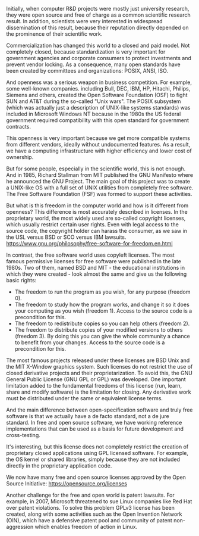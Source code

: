 Initially, when computer R&D projects were mostly just university research, they were open source and free of charge as a common scientific research result. In addition, scientists were very interested in widespread dissemination of this result, because their reputation directly depended on the prominence of their scientific work.

Commercialization has changed this world to a closed and paid model. Not completely closed, because standardization is very important for government agencies and corporate consumers to protect investments and prevent vendor locking. As a consequence, many open standards have been created by committees and organizations: POSIX, ANSI, ISO.

And openness was a serious weapon in business competition. For example, some well-known companies. including Bull, DEC, IBM, HP, Hitachi, Philips, Siemens and others, created the Open Software Foundation (OSF) to fight SUN and AT&T during the so-called "Unix wars". The POSIX subsystem (which was actually just a description of UNIX-like systems standards) was included in Microsoft Windows NT because in the 1980s the US federal government required compatibility with this open standard for government contracts.

This openness is very important because we get more compatible systems from different vendors, ideally without undocumented features. As a result, we have a computing infrastructure with higher efficiency and lower cost of ownership.

But for some people, especially in the scientific world, this is not enough. And in 1985, Richard Stallman from MIT published the GNU Manifesto where he announced the GNU Project. The main goal of this project was to create a UNIX-like OS with a full set of UNIX utilities from completely free software. The Free Software Foundation (FSF) was formed to support these activities.

But what is this freedom in the computer world and how is it different from openness? This difference is most accurately described in licenses. In the proprietary world, the most widely used are so-called copyright licenses, which usually restrict certain user rights. Even with legal access to the source code, the copyright holder can harass the consumer, as we saw in the USL versus BSD or SCO versus IBM lawsuits.
https://www.gnu.org/philosophy/free-software-for-freedom.en.html

In contrast, the free software world uses copyleft licenses. The most famous permissive licenses for free software were published in the late 1980s. Two of them, named BSD and MIT - the educational institutions in which they were created - look almost the same and give us the following basic rights:
* The freedom to run the program as you wish, for any purpose (freedom 0).
* The freedom to study how the program works, and change it so it does your computing as you wish (freedom 1). Access to the source code is a precondition for this.
* The freedom to redistribute copies so you can help others (freedom 2).
* The freedom to distribute copies of your modified versions to others (freedom 3). By doing this you can give the whole community a chance to benefit from your changes. Access to the source code is a precondition for this.

The most famous projects released under these licenses are BSD Unix and the MIT X-Window graphics system. Such licenses do not restrict the use of closed derivative projects and their proprietarization. To avoid this, the GNU General Public License (GNU GPL or GPL) was developed. One important limitation added to the fundamental freedoms of this license (run, learn, share and modify software) is the limitation for closing. Any derivative work must be distributed under the same or equivalent license terms.

And the main difference between open-specification software and truly free software is that we actually have a de facto standard, not a de jure standard. In free and open source software, we have working reference implementations that can be used as a basis for future development and cross-testing.

It's interesting, but this license does not completely restrict the creation of proprietary closed applications using GPL licensed software. For example, the OS kernel or shared libraries, simply because they are not included directly in the proprietary application code.

We now have many free and open source licenses approved by the Open Source Initiative: https://opensource.org/licenses

Another challenge for the free and open world is patent lawsuits. For example, in 2007, Microsoft threatened to sue Linux companies like Red Hat over patent violations. To solve this problem GPLv3 license has been created, along with some activities such as the Open Invention Network (OIN), which have a defensive patent pool and community of patent non-aggression which enables freedom of action in Linux.
